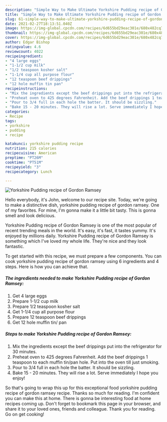 ```yaml
---
description: "Simple Way to Make Ultimate Yorkshire Pudding recipe of Gordon Ramsey"
title: "Simple Way to Make Ultimate Yorkshire Pudding recipe of Gordon Ramsey"
slug: 61-simple-way-to-make-ultimate-yorkshire-pudding-recipe-of-gordon-ramsey
date: 2021-02-27T18:13:51.040Z
image: https://img-global.cpcdn.com/recipes/6d655bd29eac301e/680x482cq70/yorkshire-pudding-recipe-of-gordon-ramsey-recipe-main-photo.jpg
thumbnail: https://img-global.cpcdn.com/recipes/6d655bd29eac301e/680x482cq70/yorkshire-pudding-recipe-of-gordon-ramsey-recipe-main-photo.jpg
cover: https://img-global.cpcdn.com/recipes/6d655bd29eac301e/680x482cq70/yorkshire-pudding-recipe-of-gordon-ramsey-recipe-main-photo.jpg
author: Edgar Bishop
ratingvalue: 4.6
reviewcount: 4022
recipeingredient:
- "4 large eggs"
- "1-1/2 cup milk"
- "1/2 teaspoon kosher salt"
- "1-1/4 cup all purpose flour"
- "12 teaspoon beef drippings"
- "12 hole muffin tin pan"
recipeinstructions:
- "Mix the ingredients except the beef drippings put into the refrigerator for 30 minutes."
- "Preheat oven to 425 degrees Fahrenheit. Add the beef drippings 1 teaspoon to each muffin tin/pan hole. Put into the oven till just smoking."
- "Pour to 3/4 full in each hole the batter. It should be sizzling."
- "Bake 15 - 20 minutes. They will rise a lot. Serve immediately I hope you enjoy!"
categories:
- Recipe
tags:
- yorkshire
- pudding
- recipe

katakunci: yorkshire pudding recipe 
nutrition: 215 calories
recipecuisine: American
preptime: "PT26M"
cooktime: "PT51M"
recipeyield: "3"
recipecategory: Lunch

---
```



![Yorkshire Pudding recipe of Gordon Ramsey](https://img-global.cpcdn.com/recipes/6d655bd29eac301e/680x482cq70/yorkshire-pudding-recipe-of-gordon-ramsey-recipe-main-photo.jpg)

Hello everybody, it's John, welcome to our recipe site. Today, we're going to make a distinctive dish, yorkshire pudding recipe of gordon ramsey. One of my favorites. For mine, I'm gonna make it a little bit tasty. This is gonna smell and look delicious.

Yorkshire Pudding recipe of Gordon Ramsey is one of the most popular of recent trending meals in the world. It's easy, it's fast, it tastes yummy. It's enjoyed by millions daily. Yorkshire Pudding recipe of Gordon Ramsey is something which I've loved my whole life. They're nice and they look fantastic.




To get started with this recipe, we must prepare a few components. You can cook yorkshire pudding recipe of gordon ramsey using 6 ingredients and 4 steps. Here is how you can achieve that.

<!--inarticleads1-->

##### The ingredients needed to make Yorkshire Pudding recipe of Gordon Ramsey:

1. Get 4 large eggs
1. Prepare 1-1/2 cup milk
1. Prepare 1/2 teaspoon kosher salt
1. Get 1-1/4 cup all purpose flour
1. Prepare 12 teaspoon beef drippings
1. Get 12 hole muffin tin/ pan




<!--inarticleads2-->

##### Steps to make Yorkshire Pudding recipe of Gordon Ramsey:

1. Mix the ingredients except the beef drippings put into the refrigerator for 30 minutes.
1. Preheat oven to 425 degrees Fahrenheit. Add the beef drippings 1 teaspoon to each muffin tin/pan hole. Put into the oven till just smoking.
1. Pour to 3/4 full in each hole the batter. It should be sizzling.
1. Bake 15 - 20 minutes. They will rise a lot. Serve immediately I hope you enjoy!




So that's going to wrap this up for this exceptional food yorkshire pudding recipe of gordon ramsey recipe. Thanks so much for reading. I'm confident you can make this at home. There is gonna be interesting food at home recipes coming up. Don't forget to bookmark this page in your browser, and share it to your loved ones, friends and colleague. Thank you for reading. Go on get cooking!
